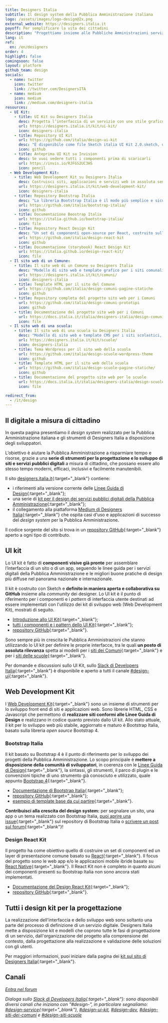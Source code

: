 ```yaml
---
title: Designers Italia
subtitle: Il design system della Pubblica Amministrazione italiana
logo: /assets/images/logo-design@2x.png
external_website: https://designers.italia.it
payoff: Per semplificare la vita dei cittadini
description: "Progettiamo insieme alle Pubbliche Amministrazioni servizi digitali di qualità per semplificare la vita dei cittadini. Designers Italia è il punto di riferimento per la progettazione dei servizi pubblici digitali: modelli, kit e guide per facilitare processi di design centrati sui bisogni dei cittadini"
lang: it
ref:
  en: /en/designers
order: 4
highlight: false
comingsoon: false
layout: platform
github_team: design
socials:
  - name: twitter
    icon: twitter
    link: //twitter.com/DesignersITA
  - name: medium
    icon: medium
    link: //medium.com/designers-italia
resources:
  - UI Kit:
    - title: UI Kit su Designers Italia
      desc: Progetta l’interfaccia di un servizio con uno stile grafico semplice e coerente
      url: https://designers.italia.it/kit/ui-kit/
      icon: designers-italia
    - title: Repository UI Kit
      url: https://github.com/italia/design-ui-kit
      desc: "È disponibile come file Sketch italia UI Kit 2.0.sketch, utilizzabile anche attraverso la funzione \"aggiungi come libreria\" di Sketch o importabile su Figma."
      icon: github
    - title: Anteprima UI Kit su Invision
      desc: Se vuoi vedere tutti i componenti prima di scaricarli
      url: https://invis.io/RJFGS2UC3HS
      icon: pencil
  - Web Development Kit:
    - title: Web Development Kit su Designers Italia
      desc: Costruisci siti, applicazioni e servizi web in assoluta semplicità
      url: https://designers.italia.it/kit/web-development-kit/
      icon: designers-italia
    - title: Repository Bootstrap Italia
      desc: "La libreria Bootstrap Italia è il modo più semplice e sicuro per costruire interfacce web moderne, inclusive e semplici da mantenere."      
      url: https://github.com/italia/bootstrap-italia/
      icon: github
    - title: Documentazione Boostrap Italia
      url: https://italia.github.io/bootstrap-italia/
      icon: file
    - title: Repository React Design Kit
      desc: "Un set di componenti open-source per React, costruito sulle basi dello UI Kit e della libreria Bootstrap Italia"
      url: https://github.com/italia/design-react-kit
      icon: github
    - title: Documentazione (storybook) React Design Kit
      url: https://italia.github.io/design-react-kit/
      icon: file
  - Il sito web di un Comune:
    - title: Il sito web di un Comune su Designers Italia
      desc: "Modello di sito web e template grafico per i siti comunali, gratis e a disposizione di tutti"
      url: https://designers.italia.it/kit/comuni/
      icon: designers-italia
    - title: Template HTML per il sito del Comune
      url: https://github.com/italia/design-comuni-pagine-statiche
      icon: github
    - title: Repository completa del progetto sito web per i Comuni
      url: https://github.com/italia/design-comuni-prototipi
      icon: github
    - title: Documentazione del progetto sito web per i Comuni
      url: https://docs.italia.it/italia/designers-italia/design-comuni-docs/
      icon: file
  - Il sito web di una scuola:
    - title: Il sito web di una scuola su Designers Italia
      desc: "Modello di sito web e template CMS per i siti scolastici, gratis e a disposizione di tutti"
      url: https://designers.italia.it/kit/scuole/
      icon: designers-italia
    - title: Tema Wordpress per il sito web della scuola
      url: https://github.com/italia/design-scuole-wordpress-theme
      icon: github
    - title: Template HTML per il sito web della scuola
      url: https://github.com/italia/design-scuole-pagine-statiche/
      icon: github
    - title: Documentazione del progetto sito web per le scuole
      url: https://docs.italia.it/italia/designers-italia/design-scuole-docs/
      icon: file

redirect_from:
  - /it/design
---
```


## Il digitale a misura di cittadino

In questa pagina presentiamo il *design system* realizzato per la Pubblica Amministrazione italiana e gli strumenti di Designers Italia a disposizione degli sviluppatori.

L’obiettivo è aiutare la Pubblica Amministrazione a risparmiare tempo e risorse, grazie a una **serie di strumenti per la progettazione e lo sviluppo di siti e servizi pubblici digitali** a misura di cittadino, che possano essere allo stesso tempo moderni, efficaci, inclusivi e facilmente manutenibili.

Il sito [designers.italia.it](https://designers.italia.it/){:target="_blank"} contiene:

* i riferimenti alla versione corrente delle [Linee Guida di Design](https://designers.italia.it/guide/){:target="_blank"};
* una serie di [kit per il design dei servizi pubblici digitali della Pubblica Amministrazione](https://designers.italia.it/kit/){:target="_blank"};
* il collegamento alla piattaforma [Medium di Designers Italia](https://designers.italia.it/blog/){:target="_blank"} che ospita casi d'uso e applicazioni di successo del *design system* per la Pubblica Amministrazione.

Il codice sorgente del sito si trova in un [repository GitHub](https://github.com/italia/designers.italia.it){:target="_blank"} aperto a ogni tipo di contributo.

## UI kit
Lo UI kit è fatto di **componenti visive già pronte** per assemblare l’interfaccia di un sito o di un app, seguendo le linee guida per i servizi digitali della Pubblica Amministrazione e le migliori buone pratiche di design più diffuse nel panorama nazionale e internazionale.

Il kit è costruito con Sketch e **definito in maniera aperta e collaborativa su GitHub** insieme alla *community* dei designer. Lo UI kit è il punto di riferimento per i componenti e i *pattern* di interfaccia utente destinati ad essere implementati con l'utilizzo dei kit di sviluppo web (Web Development Kit), mostrati di seguito.

* [Introduzione allo UI Kit](https://designers.italia.it/kit/ui-kit/){:target="_blank"};
* [tutti i componenti e i pattern dello UI Kit](https://invis.io/RJFGS2UC3HS){:target="_blank"};
* [repository GitHub](https://github.com/italia/design-ui-kit){:target="_blank"}.

Sono sempre più in crescita le Pubblica Amministrazioni che stanno utilizzando lo UI kit per definire le proprie interfacce, tra le quali **un posto di assoluta rilevanza** spetta ai modelli per i [siti dei Comuni](https://github.com/italia/design-comuni-prototipi){:target="_blank"} e per i [siti delle scuole](https://github.com/italia/design-scuole-prototipi){:target="_blank"}.

Per domande e discussioni sullo UI Kit, sullo [Slack di Developers Italia](https://slack.developers.italia.it/){:target="_blank"} è disponibile e aperto a tutti il canale [#design-ui](https://developersitalia.slack.com/messages/C9N62GX8E/){:target="_blank"}.

## Web Development Kit
I [Web Development Kit](https://designers.italia.it/kit/web-development-kit/){:target="_blank"} sono un insieme di strumenti per lo sviluppo front end di siti e applicazioni web. Sono librerie HTML, CSS e Javascript che permettono di **realizzare siti conformi alle Linee Guida di Design** e realizzano in codice quanto previsto dallo UI kit. Allo stato attuale, il kit per lo sviluppo web più stabile, aggiornato e maturo è Bootstrap Italia, basato sulla libreria *open source* Bootstrap 4.

### Bootstrap Italia

Il kit basato su Bootstrap 4 è il punto di riferimento per lo sviluppo dei progetti della Pubblica Amministrazione. Lo scopo principale è **mettere a disposizione della comunità di sviluppatori**, in coerenza con le [Linee Guida di Design](https://docs.italia.it/italia/designers-italia/design-linee-guida-docs/){:target="_blank"}, la sintassi, gli strumenti, il parco di plugin e le convenzioni tipiche di uno strumento già conosciuto e utilizzato, quale appunto [Bootstrap 4](https://getbootstrap.com/){:target="_blank"}.

* [Documentazione di Bootstrap Italia](https://italia.github.io/bootstrap-italia/){:target="_blank"};
* [repository GitHub](https://github.com/italia/bootstrap-italia){:target="_blank"};
* [esempio di template base da cui partire](https://italia.github.io/bootstrap-italia/docs/esempi/template-vuoto/){:target="_blank"}.

**Contribuisci alla crescita del design system:** per segnalare un sito, una app o un tema realizzato con Bootstrap Italia, [puoi aprire una issue](https://github.com/italia/bootstrap-italia/issues){:target="_blank"} sul repository di Bootstrap Italia o [scrivere un post sul forum](https://forum.italia.it/c/design/esempi-linee-guida){:target="_blank"}!

### Design React Kit

Il progetto ha come obiettivo quello di costruire un set di componenti ed un layer di presentazione comune basato su [React](https://github.com/facebook/react/){:target="_blank"}. Il focus del progetto sono le web app e/o le applicazioni mobile ibride basate su [React Native](https://facebook.github.io/react-native/){:target="_blank"}. Il React Kit non è completo in quanto alcuni dei componenti presenti su Bootstrap Italia non sono ancora stati implementati.

* [Documentazione del Design React Kit](https://italia.github.io/design-react-kit/){:target="_blank"};
* [repository GitHub](https://github.com/italia/design-react-kit){:target="_blank"}.

## Tutti i design kit per la progettazione

La realizzazione dell'interfaccia e dello sviluppo web sono soltanto una parte del processo di definizione di un servizio digitale. Designers Italia mette a disposizione kit e modelli che coprono tutte le fasi di progettazione di un servizio, dall'organizzazione del progetto alla comprensione del contesto, dalla progettazione alla realizzazione e validazione delle soluzioni con gli utenti.

Per maggiori informazioni, puoi iniziare dalla pagina dei [kit sul sito di Designers Italia](https://designers.italia.it/kit/){:target="_blank"}.

## Canali

<a class="btn btn-primary" href="https://forum.italia.it/c/design" target="_blank"><i class="it-horn" /> Entra nel forum</a>

Dialoga sullo [Slack di Developers Italia](https://slack.developers.italia.it/){:target="_blank"}: sono disponibili diversi canali che iniziano con "#design-", in particolare segnaliamo: [#design-service](https://developersitalia.slack.com/messages/C9HKFKU9J/){:target="_blank"}, [#design-ui-kit](https://developersitalia.slack.com/archives/C9N62GX8E), [#design-dev](https://developersitalia.slack.com/archives/C7VPAUVB3), [#design-siti-dei-comuni](https://developersitalia.slack.com/archives/CME9AD8NN) e [#design-siti-scuole](https://developersitalia.slack.com/archives/CQ7J0KANT)
